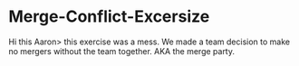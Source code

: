 # Merge-Conflict-Excersize
Hi this Aaron> this exercise was a mess. We made a team decision to make no mergers without the team together. AKA the merge party.
